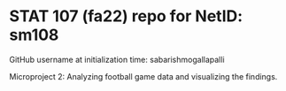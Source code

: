 # STAT 107 (fa22) repo for NetID: sm108

GitHub username at initialization time: sabarishmogallapalli

Microproject 2: Analyzing football game data and visualizing the findings.
